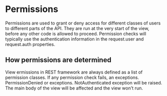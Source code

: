 # Permissions

Permissions are used to grant or deny access for different classes of users to different parts of the API. They are run at the very start of the view, before any other code is allowed to proceed. Permission checks will typically use the authentication information in the request.user and request.auth properties.



## How permissions are determined

View ermissions in REST framework are always defined as a list of permission classes. If any permission check fails, an exceptions. PermissionDenied or exceptions. NotAuthenticated exception will be raised. The main body of the view will be affected and the view won't run.



